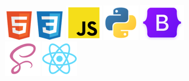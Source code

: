 <link rel="stylesheet" href="style.css">
<div>
  <img src="html5Icon.png" >
  <img src="cssIcon.png" >
  <img src="jsIcon.png" >
  <img src="pythonIcon.png" >
  <img src="bootstrapiocon.png" >
  <img src="scssIcon.png" >
  <img src="reactIcon.png">
</div>
